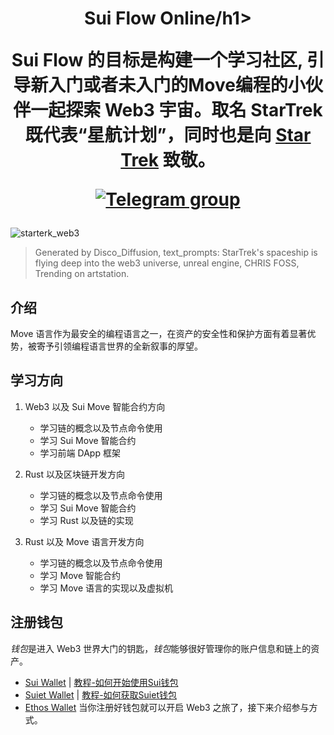 <div align="center">
  <h1>Sui Flow Online/h1>

 <p> Sui Flow 的目标是构建一个学习社区, 引导新入门或者未入门的Move编程的小伙伴一起探索 Web3 宇宙。取名 StarTrek 既代表“星航计划”，同时也是向 <a href="https://en.wikipedia.org/wiki/Star_Trek">Star Trek<a> 致敬。</p>

 <p>
    <a href="https://t.me/movefunsdao"><img src="https://img.shields.io/badge/telegram-blue?color=blue&logo=telegram&logoColor=white" alt="Telegram group" /></a>
  
  </p>

</div>



![starterk_web3](https://raw.githubusercontent.com/movefuns/web3startrek/main/cover/starterk_web3.png)

> Generated by Disco_Diffusion, text_prompts:  StarTrek's spaceship is flying deep into the web3 universe, unreal engine, CHRIS FOSS, Trending on artstation.

## 介绍

Move 语言作为最安全的编程语言之一，在资产的安全性和保护方面有着显著优势，被寄予引领编程语言世界的全新叙事的厚望。





## 学习方向

1. Web3 以及 Sui Move 智能合约方向

    - 学习链的概念以及节点命令使用
    - 学习 Sui Move 智能合约
    - 学习前端 DApp 框架

2. Rust 以及区块链开发方向

    - 学习链的概念以及节点命令使用
    - 学习 Sui Move 智能合约
    - 学习 Rust 以及链的实现

3. Rust 以及 Move 语言开发方向

    - 学习链的概念以及节点命令使用
    - 学习 Move 智能合约
    - 学习 Move 语言的实现以及虚拟机


## 注册钱包

*钱包*是进入 Web3 世界大门的钥匙，*钱包*能够很好管理你的账户信息和链上的资产。

- [Sui Wallet](https://chrome.google.com/webstore/detail/opcgpfmipidbgpenhmajoajpbobppdil)  |    [教程-如何开始使用Sui钱包](https://mp.weixin.qq.com/s/-_hCFUO-62hv9amPzmJdeg)
- [Suiet Wallet](https://chrome.google.com/webstore/detail/suiet-sui-wallet/khpkpbbcccdmmclmpigdgddabeilkdpd)   |  [教程-如何获取Suiet钱包](https://suiet.app/blog/what-is-suiet-sui-wallet-how-to-use-sui-wallet)
- [Ethos Wallet](https://ethoswallet.xyz/)
当你注册好钱包就可以开启 Web3 之旅了，接下来介绍参与方式。


